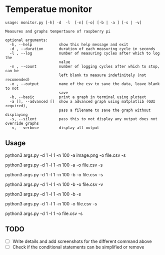 # Temperatue monitor

    usage: monitor.py [-h] -d  -l  [-n] [-o] [-b | -a ] [-s | -v]

    Measures and graphs tempertaure of raspberry pi

    optional arguments:
      -h, --help            show this help message and exit
      -d , --duration       duration of each measuring cycle in seconds
      -l , --log            number of measuring cycles after which to log the
                            value
      -n , --count          number of logging cycles after which to stop, can be
                            left blank to measure indefinitely (not recomended)
      -o , --output         name of the csv to save the data, leave blank to not
                            save
      -b, --basic           print a graph in terminal using plotext
      -a [], --advanced []  show a advanced graph using matplotlib (GUI required),
                            pass a filename to save the graph without displaying
      -s, --silent          pass this to not display any output does not override graphs
      -v, --verbose         display all output

## Usage

python3 args.py -d 1 -l 1 -n 100 -a image.png -o file.csv -s

python3 args.py -d 1 -l 1 -n 100 -a -o file.csv -s

python3 args.py -d 1 -l 1 -n 100 -b -o file.csv -s

python3 args.py -d 1 -l 1 -n 100 -b -o file.csv -v

python3 args.py -d 1 -l 1 -n 100 -b -s

python3 args.py -d 1 -l 1 -n 100 -o file.csv -s

python3 args.py -d 1 -l 1 -o file.csv -s

## TODO

- [ ] Write details and add screenshots for the different command above
- [ ] Check if the conditional statements can be simplified or remove
